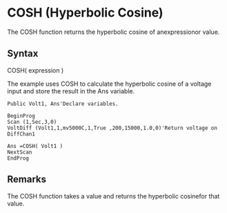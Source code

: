 # COSH (Hyperbolic Cosine)

The COSH function returns the hyperbolic cosine of anexpressionor value.

## Syntax

COSH( expression )

The example uses COSH to calculate the hyperbolic cosine of a voltage input and store the result in the Ans variable.

```
Public Volt1, Ans'Declare variables.

BeginProg
Scan (1,Sec,3,0)
VoltDiff (Volt1,1,mv5000C,1,True ,200,15000,1.0,0)'Return voltage on DiffChan1

Ans =COSH( Volt1 )
NextScan
EndProg
```

## Remarks

The COSH function takes a value and returns the hyperbolic cosinefor that value.
